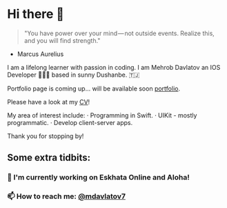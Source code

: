 # Hi there 👋

> "You have power over your mind — not outside events. Realize this, and you will find strength." 
- Marcus Aurelius 

I am a lifelong learner with passion in coding. I am Mehrob Davlatov an IOS Developer 👨🏻‍💻  based in sunny Dushanbe. 🇹🇯 

Portfolio page is coming up... will be available soon [portfolio](/).

Please have a look at my [CV](https://github.com/mdavlatov/mdavlatov/blob/main/images/cv/Mehrob%20Davlatov%20-%20IOS%20Developer.pdf)!

My area of interest include:
· Programming in Swift.
· UIKit - mostly programmatic.
· Develop client-server apps.

Thank you for stopping by! 

## Some extra tidbits: 

### 🎄 I'm currently working on Eskhata Online and Aloha!
### 📫 How to reach me: [@mdavlatov7](https://t.me/mdavlatov7)


<br>



<!--

- 🔭 I’m currently working on ...
- 🌱 I’m currently learning ...
- 👯 I’m looking to collaborate on ...
- 🤔 I’m looking for help with ...
- 💬 Ask me about ...
- 📫 How to reach me: ...
- 😄 Pronouns: ...
- ⚡ Fun fact: ...

<p align="center">
  <img src="" width="400"  title="Laurent on the bicycle">
</p>
-->
